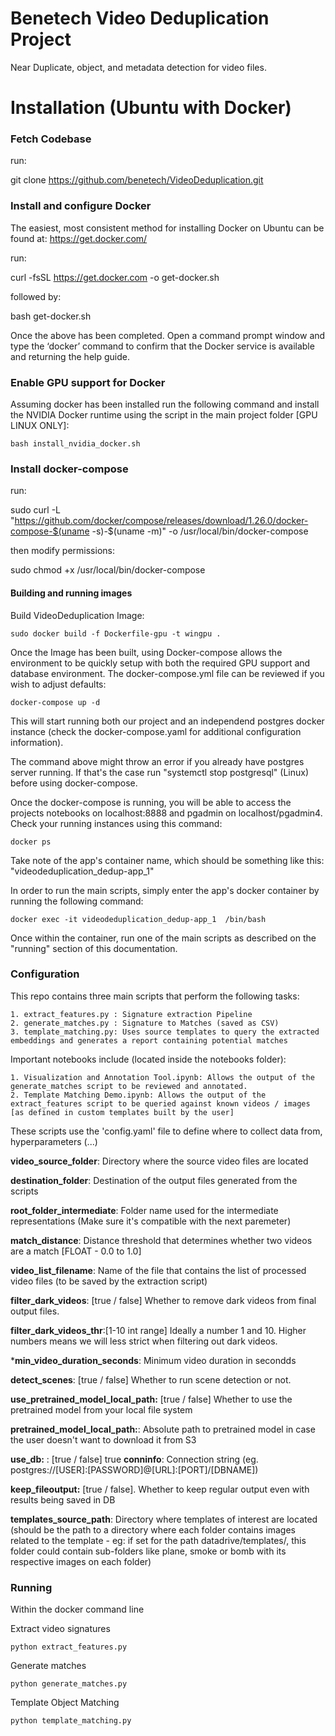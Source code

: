 Benetech Video Deduplication Project
==============================

Near Duplicate, object, and metadata detection for video files.

# Installation (Ubuntu with Docker)

### Fetch Codebase

run:

git clone https://github.com/benetech/VideoDeduplication.git

### Install and configure Docker

The easiest, most consistent method for installing Docker on Ubuntu can be found at: https://get.docker.com/

run:

curl -fsSL https://get.docker.com -o get-docker.sh

followed by:

bash get-docker.sh

Once the above has been completed. Open a command prompt window and type the ‘docker’ command to confirm that the Docker service is available and returning the help guide.

### Enable GPU support for Docker

Assuming docker has been installed run the following command and install the NVIDIA Docker runtime using the script in the main project folder [GPU LINUX ONLY]:

`bash install_nvidia_docker.sh`

### Install docker-compose

run:

sudo curl -L "https://github.com/docker/compose/releases/download/1.26.0/docker-compose-$(uname -s)-$(uname -m)" -o /usr/local/bin/docker-compose

then modify permissions:

sudo chmod +x /usr/local/bin/docker-compose


#### Building and running images

Build VideoDeduplication Image:

`sudo docker build -f Dockerfile-gpu -t wingpu .`

Once the Image has been built, using Docker-compose allows the environment to be quickly setup with both the required GPU support and database environment. The docker-compose.yml file can be reviewed if you wish to adjust defaults:

`docker-compose up -d `

This will start running both our project and an independend postgres docker instance (check the docker-compose.yaml for additional configuration information).

The command above might throw an error if you already have postgres server running. If that's the case run "systemctl stop postgresql" (Linux) before using docker-compose.

Once the docker-compose is running, you will be able to access the projects notebooks on localhost:8888 and pgadmin on localhost/pgadmin4. Check your running instances using this command:

`docker ps`

Take note of the app's container name, which should be something like this: "videodeduplication_dedup-app_1"

In order to run the main scripts, simply enter the app's docker container by running the following command:

`docker exec -it videodeduplication_dedup-app_1  /bin/bash`

Once within the container, run one of the main scripts as described on the "running" section of this documentation.


### Configuration

This repo contains three main scripts that perform the following tasks:

    1. extract_features.py : Signature extraction Pipeline
    2. generate_matches.py : Signature to Matches (saved as CSV)
    3. template_matching.py: Uses source templates to query the extracted embeddings and generates a report containing potential matches

Important notebooks include (located inside the notebooks folder):

    1. Visualization and Annotation Tool.ipynb: Allows the output of the generate_matches script to be reviewed and annotated.
    2. Template Matching Demo.ipynb: Allows the output of the extract_features script to be queried against known videos / images [as defined in custom templates built by the user]

These scripts use the 'config.yaml' file to define where to collect data from, hyperparameters (...)

**video_source_folder**: Directory where the source video files are located
    
**destination_folder**: Destination of the output files generated from the scripts
    
    
**root_folder_intermediate**: Folder name used for the intermediate representations (Make sure it's compatible with the next paremeter)

**match_distance**: Distance threshold that determines whether two videos are a match [FLOAT - 0.0 to 1.0]
    
**video_list_filename**: Name of the file that contains the list of processed video files (to be saved by the extraction script)
    

**filter_dark_videos**: [true / false] Whether to remove dark videos from final output files.
    
**filter_dark_videos_thr**:[1-10 int range] Ideally a number 1 and 10. Higher numbers means we will less strict when filtering out dark videos.
    
***min_video_duration_seconds**: Minimum video duration in secondds
    
**detect_scenes**: [true / false] Whether to run scene detection or not.
    

**use_pretrained_model_local_path:** [true / false] Whether to use the pretrained model from your local file system
    

**pretrained_model_local_path:**: Absolute path to pretrained model in case the user doesn't want to download it from S3
    
**use_db:** : [true / false]
    true
**conninfo**: Connection string (eg. postgres://[USER]:[PASSWORD]@[URL]:[PORT]/[DBNAME])
    
**keep_fileoutput:** [true / false]. Whether to keep regular output even with results being saved in DB

**templates_source_path**: Directory where templates of interest are located (should be the path to a directory where each folder contains images related to the template - eg: if set for the path datadrive/templates/, this folder could contain sub-folders like plane, smoke or bomb with its respective images on each folder)

    
### Running 

Within the docker command line

Extract video signatures

`python extract_features.py`

Generate matches

`python generate_matches.py`

Template Object Matching

`python template_matching.py`
